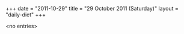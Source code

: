 +++
date = "2011-10-29"
title = "29 October 2011 (Saturday)"
layout = "daily-diet"
+++


\<no entries\>
